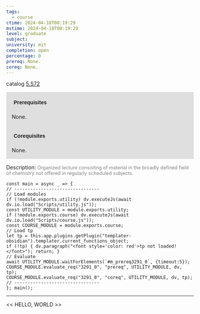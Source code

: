 ```yaml
---
tags:
  - course
ctime: 2024-04-18T00:19:29
mstime: 2024-04-18T00:19:29
level: graduate
subject: 
university: mit
completion: open
percentage: 0
prereq: None.
coreq: None.
---
```


catalog [5.S72](http://student.mit.edu/catalog/m5b.html#5.S72)

<span style="display: block; padding: 15px; background-color: rgb(100, 100, 100, 0.2);"><font id="m_prereq3291_0" style="display: block; font-family: Arial, sans-serif; font-weight: bold; padding: 5px">Prerequisites</font><br><span id="prereq3291_0">None.</span></span>
<span style="display: block; padding: 15px; background-color: rgb(100, 100, 100, 0.2);"><font id="m_coreq3291_0" style="display: block; font-family: Arial, sans-serif; font-weight: bold; padding: 5px">Corequisites</font><br><span id="coreq3291_0">None.</span></span>

<font style="">Description:</font>
<font style="color: grey; font-size: 0.8rem;">Organized lecture consisting of material in the broadly defined field of chemistry not offered in regularly scheduled subjects.</font>

```dataviewjs
const main = async _ => {
// --------------------------------
// Load modules
if (!module.exports.utility) dv.executeJs(await dv.io.load("Scripts/utility.js"));
const UTILITY_MODULE = module.exports.utility;
if (!module.exports.course) dv.executeJs(await dv.io.load("Scripts/course.js"));
const COURSE_MODULE = module.exports.course;
// Load tp
let tp = this.app.plugins.getPlugin("templater-obsidian").templater.current_functions_object;
if (!tp) { dv.paragraph("<font style='color: red'>tp not loaded!</font>"); return; }
// Evaluate
await UTILITY_MODULE.waitForElements(`#m_prereq3291_0`, {timeout:5});
COURSE_MODULE.evaluate_req("3291_0", "prereq", UTILITY_MODULE, dv, tp);
COURSE_MODULE.evaluate_req("3291_0", "coreq", UTILITY_MODULE, dv, tp);
// --------------------------------
}; main();
```

---

<< HELLO, WORLD >>
